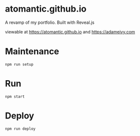 # atomantic.github.io
A revamp of my portfolio.
Built with Reveal.js

viewable at https://atomantic.github.io and https://adameivy.com

# Maintenance

```
npm run setup
```

# Run

```
npm start
```

# Deploy

```
npm run deploy
```